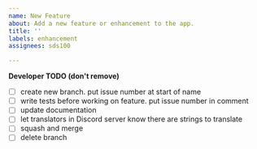 ```yaml
---
name: New Feature
about: Add a new feature or enhancement to the app.
title: ''
labels: enhancement
assignees: sds100

---
```


**Developer TODO (don't remove)**
- [ ] create new branch. put issue number at start of name
- [ ] write tests before working on feature. put issue number in comment
- [ ] update documentation
- [ ] let translators in Discord server know there are strings to translate
- [ ] squash and merge
- [ ] delete branch
